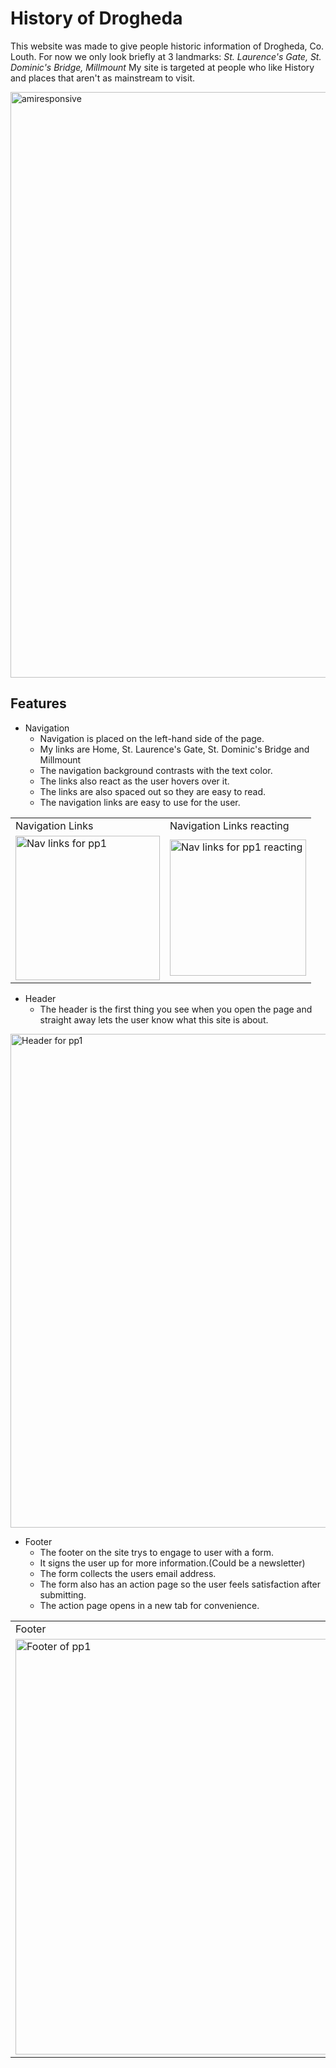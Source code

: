 # History of Drogheda #

This website was made to give people historic information of Drogheda, Co. Louth. 
For now we only look briefly at 3 landmarks: *St. Laurence's Gate,* *St. Dominic's Bridge,* *Millmount*
My site is targeted at people who like History and places that aren't as mainstream to visit.

<img width="937" alt="amiresponsive" src="https://user-images.githubusercontent.com/104259989/169685373-5e9e3730-f0aa-4a91-a332-ceeab0d0cf0d.png">


## Features

* Navigation
   * Navigation is placed on the left-hand side of the page.
   * My links are Home, St. Laurence's Gate, St. Dominic's Bridge and Millmount
   * The navigation background contrasts with the text color.
   * The links also react as the user hovers over it.
   * The links are also spaced out so they are easy to read.
   * The navigation links are easy to use for the user.

<table>
  <tr>
    <td>Navigation Links</td>
    <td>Navigation Links reacting</td>
  </tr>
<tr>
<td><img width="231" alt="Nav links for pp1" src="https://user-images.githubusercontent.com/104259989/169685945-b46fdfbe-a3f0-40fe-98ac-34a68c6426f1.png"></td>
<td><img width="218" alt="Nav links for pp1 reacting" src="https://user-images.githubusercontent.com/104259989/169685955-2614e14f-16fc-4fe8-b23a-71d4965009da.png"></td>
  </tr>
  </table>

* Header
  * The header is the first thing you see when you open the page and straight away lets the user know what this site is about.

<img width="790" alt="Header for pp1" src="https://user-images.githubusercontent.com/104259989/169686442-a1c45797-3694-48fe-b841-8cf1b21c28da.png">

* Footer 
   * The footer on the site trys to engage to user with a form.
   * It signs the user up for more information.(Could be a newsletter)
   * The form collects the users email address.
   * The form also has an action page so the user feels satisfaction after submitting.
   * The action page opens in a new tab for convenience.

<table>
  <tr>
    <td>Footer</td>
    <td>Thank you message after submitting form</td>
  </tr>
<tr>
<td><img width="665" alt="Footer of pp1" src="https://user-images.githubusercontent.com/104259989/169687573-2b9aa010-7836-422e-9bee-4cb8de894652.png">
</td>
<td><img width="554" alt="Thank you page pp1" src="https://user-images.githubusercontent.com/104259989/169687589-6d43d043-85ea-4a7c-83e5-37520c00b1a3.png">
</td>
  </tr>
  </table>

